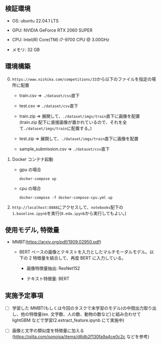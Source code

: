 ## 検証環境

- OS: ubuntu 22.04.1 LTS

- GPU: NVIDIA GeForce RTX 2060 SUPER

- CPU: Intel(R) Core(TM) i7-9700 CPU @ 3.00GHz

- メモリ: 32 GB

## 環境構築

0. `https://www.nishika.com/competitions/33`から以下のファイルを指定の場所に配置

   - train.csv => `./dataset/csv`直下

   - test.csv => `./dataset/csv`直下

   - train.zip => 展開して、`./dataset/imgs/train`直下に画像を配置(train.zip 配下に直接画像が置かれているので、それを全て`./dataset/imgs/train`に配置する。)

   - test.zip => 展開して、`./dataset/imgs/train`直下に画像を配置

   - sample_submission.csv => `./dataset/csv`直下

1. Docker コンテナ起動

   - gpu の場合

     ```
     docker-compose up
     ```

   - cpu の場合

     ```
     docker-compose -f docker-compose-cpu.yml up
     ```

2. `http://localhost:8888`にアクセスして、`notebooks`配下の `1.baseline.ipynb`を実行(`0.eda.ipynb`から実行してもよい。)

## 使用モデル, 特徴量

- MMBT(https://arxiv.org/pdf/1909.02950.pdf)

  - BERT ベースの画像とテキストを入力としたマルチモーダルモデル。以下の 2 特徴量を結合して、再度 BERT に入力している。

    - 画像特徴量抽出: ResNet152

    - テキスト特徴量: BERT

## 実施予定事項

- [ ] 学習した MMBT(もしくは今回のタスクで未学習のモデル)の中間出力取り出し、他の特徴量(ex. 文字数、人の数、動物の数など)と組み合わせて lightGBM などで学習(2.extract_feature.ipynb にて実施中)

- [ ] 画像と文字の類似度を特徴量に加える(https://qiita.com/sonoisa/items/d6db2f130fa9a4ce0c2c などを参考)
